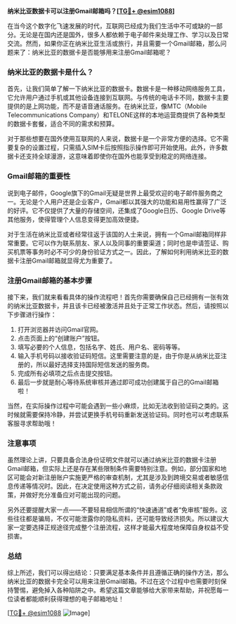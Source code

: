 **纳米比亚数据卡可以注册Gmail邮箱吗？[[TG💪+ @esim1088](https://t.me/s/esim1088)]**

在当今这个数字化飞速发展的时代，互联网已经成为我们生活中不可或缺的一部分。无论是在国内还是国外，很多人都依赖于电子邮件来处理工作、学习以及日常交流。然而，如果你正在纳米比亚生活或旅行，并且需要一个Gmail邮箱，那么问题来了：纳米比亚的数据卡是否能够用来注册Gmail邮箱呢？

### 纳米比亚的数据卡是什么？

首先，让我们简单了解一下纳米比亚的数据卡。数据卡是一种移动网络服务工具，它允许用户通过手机或其他设备连接到互联网。与传统的电话卡不同，数据卡主要提供的是上网功能，而不是语音通话服务。在纳米比亚，像MTC（Mobile Telecommunications Company）和TELONE这样的本地运营商提供了各种类型的数据卡套餐，适合不同的需求和预算。

对于那些想要在国外使用互联网的人来说，数据卡是一个非常方便的选择。它不需要复杂的设置过程，只需插入SIM卡后按照指示操作即可开始使用。此外，许多数据卡还支持全球漫游，这意味着即使你在国外也能享受到稳定的网络连接。

### Gmail邮箱的重要性

说到电子邮件，Google旗下的Gmail无疑是世界上最受欢迎的电子邮件服务商之一。无论是个人用户还是企业客户，Gmail都以其强大的功能和易用性赢得了广泛的好评。它不仅提供了大量的存储空间，还集成了Google日历、Google Drive等其他服务，使得管理个人信息变得更加高效便捷。

对于生活在纳米比亚或者经常往返于该国的人士来说，拥有一个Gmail邮箱同样非常重要。它可以作为联系朋友、家人以及同事的重要渠道；同时也是申请签证、购买机票等事务时必不可少的身份验证方式之一。因此，了解如何利用纳米比亚的数据卡注册Gmail邮箱就显得尤为重要了。

### 注册Gmail邮箱的基本步骤

接下来，我们就来看看具体的操作流程吧！首先你需要确保自己已经拥有一张有效的纳米比亚数据卡，并且该卡已经被激活并且处于正常工作状态。然后，请按照以下步骤进行操作：

1. 打开浏览器并访问Gmail官网。
2. 点击页面上的“创建账户”按钮。
3. 填写必要的个人信息，包括名字、姓氏、用户名、密码等等。
4. 输入手机号码以接收验证码短信。这里需要注意的是，由于你是从纳米比亚注册的，所以最好选择支持国际短信发送的服务商。
5. 完成所有必填项之后点击提交按钮。
6. 最后一步就是耐心等待系统审核并通过即可成功创建属于自己的Gmail邮箱啦！

当然，在实际操作过程中可能会遇到一些小麻烦，比如无法收到验证码之类的。这时候就需要保持冷静，并尝试更换手机号码重新发送验证码。同时也可以考虑联系客服寻求帮助哦！

### 注意事项

虽然理论上讲，只要具备合法身份证明文件就可以通过纳米比亚的数据卡注册Gmail邮箱，但实际上还是存在某些限制条件需要特别注意。例如，部分国家和地区可能会对新注册账户实施更严格的审查机制，尤其是涉及到跨境交易或者敏感信息传递等情况时。因此，在决定使用这种方式之前，请务必仔细阅读相关条款政策，并做好充分准备应对可能出现的问题。

另外还要提醒大家一点——不要轻易相信所谓的“快速通道”或者“免审核”服务。这些往往都是骗局，不仅可能泄露你的隐私资料，还可能导致经济损失。所以建议大家一定要选择正规途径完成整个注册流程，这样才能最大程度地保障自身权益不受损害。

### 总结

综上所述，我们可以得出结论：只要满足基本条件并且遵循正确的操作方法，那么纳米比亚的数据卡完全可以用来注册Gmail邮箱。不过在这个过程中也需要时刻保持警惕，避免掉入各种陷阱之中。希望这篇文章能够给大家带来帮助，并祝愿每一位读者都能顺利获得理想的电子邮箱地址！

[[TG💪+ @esim1088](https://t.me/s/esim1088) ![Image](https://i.postimg.cc/4NQfJmqS/Snipaste-2025-05-13-00-14-12.png)]
